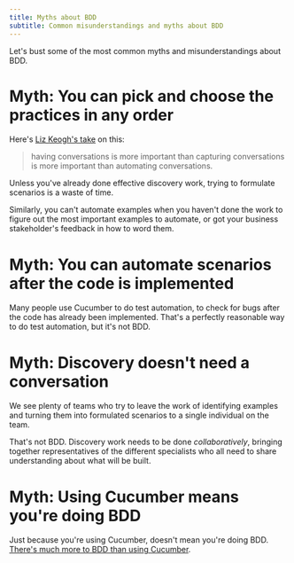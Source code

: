 ```yaml
---
title: Myths about BDD
subtitle: Common misunderstandings and myths about BDD
---
```


Let's bust some of the most common myths and misunderstandings about BDD.

# Myth: You can pick and choose the practices in any order

Here's [Liz Keogh's take](https://lizkeogh.com/2014/01/22/using-bdd-with-legacy-systems/) on this:

> having conversations is more important than capturing conversations is more important than automating conversations.

Unless you've already done effective discovery work, trying to formulate scenarios is a waste of time.

Similarly, you can't automate examples when you haven't done the work to figure out the most important examples to automate, or got your business stakeholder's feedback in how to word them.

# Myth: You can automate scenarios after the code is implemented

Many people use Cucumber to do test automation, to check for bugs after the code has already been implemented. That's a perfectly reasonable way to do test automation, but it's not BDD.

# Myth: Discovery doesn't need a conversation

We see plenty of teams who try to leave the work of identifying examples and turning them into formulated scenarios to a single individual on the team.

That's not BDD. Discovery work needs to be done _collaboratively_, bringing together representatives of the different specialists who all need to share understanding about what will be built.

# Myth: Using Cucumber means you're doing BDD

Just because you're using Cucumber, doesn't mean you're doing BDD. [There's much more to BDD than using Cucumber](/docs/bdd).
